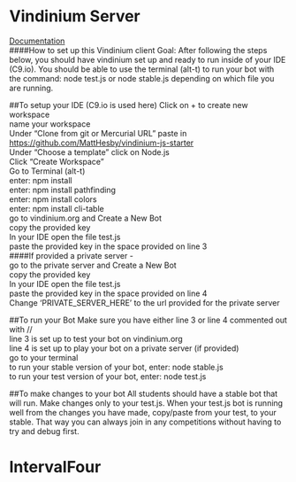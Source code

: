 # Vindinium Server
[Documentation](u.smtcs.rocks/vinddoc)  
####How to set up this Vindinium client
Goal: After following the steps below, you should have vindinium set up and ready to run inside of your IDE  (C9.io). You should be able to use the terminal (alt-t) to run your bot with the command: node test.js or node stable.js depending on which file you are running.

##To setup your IDE (C9.io is used here)
Click on + to create new workspace  
name your workspace  
Under “Clone from git or Mercurial URL” paste in https://github.com/MattHesby/vindinium-js-starter  
Under “Choose a template” click on Node.js  
Click “Create Workspace”  
Go to Terminal (alt-t)  
enter: npm install  
enter: npm install pathfinding  
enter: npm install colors  
enter: npm install cli-table  
go to vindinium.org and Create a New Bot  
copy the provided key  
In your IDE open the file test.js  
paste the provided key in the space provided on line 3  
####If provided a private server -  
go to the private server and Create a New Bot  
copy the provided key  
In your IDE open the file test.js  
paste the provided key in the space provided on line 4  
Change ‘PRIVATE_SERVER_HERE’ to the url provided for the private server  

##To run your Bot
Make sure you have either line 3 or line 4 commented out with //  
line 3 is set up to test your bot on vindinium.org  
line 4 is set up to play your bot on a private server (if provided)  
go to your terminal  
to run your stable version of your bot, enter: node stable.js  
to run your test version of your bot, enter: node test.js  

##To make changes to your bot
All students should have a stable bot that will run.  Make changes only to your test.js.  When your test.js bot is running well from the changes you have made, copy/paste from your test, to your stable.  That way you can always join in any competitions without having to try and debug first.
# IntervalFour
